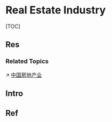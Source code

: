 # Real Estate Industry

[TOC]



## Res
### Related Topics
↗ [中国房地产业](../../../../🌏%20Politics%20&%20Demography/Countries%20Overview/Asia/China%20🇨🇳/🚀%20中国发展力量概况/中国经济发展/📌%20第三产业/中国房地产业/中国房地产业.md)



## Intro



## Ref
